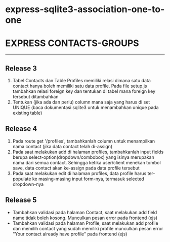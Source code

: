 
# express-sqlite3-association-one-to-one

# EXPRESS CONTACTS-GROUPS
---------------------------

## Release 3
1. Tabel Contacts dan Table Profiles memiliki relasi dimana satu data contact hanya boleh memiliki satu data profile. 
Pada file setup.js tambahkan relasi foreign key dan tentukan di tabel mana foreign key tersebut ditambahkan
2. Tentukan (jika ada dan perlu) column mana saja yang harus di set UNIQUE (baca dokumentasi sqlite3 untuk menambahkan unique pada existing table)

## Release 4
1. Pada route get '/profiles', tambahkanlah column untuk menampilkan nama contact (jika data contact telah di-assign)
2. Pada saat melakukan add di halaman profiles, tambahkanlah input fields berupa select-option(dropdown/combobox) yang isinya merupakan nama dari semua contact. Sehingga ketika user/client menekan tombol save, data contact akan ke-assign pada data profile tersebut
3. Pada saat melakukan edit di halaman profiles, data profile harus ter-populate ke masing-masing input form-nya, termasuk selected dropdown-nya

## Release 5
- Tambahkan validasi pada halaman Contact, saat melakukan add field name tidak boleh kosong. Munculkan pesan error pada frontend (ejs)
- Tambahkan validasi pada halaman Profile, saat melakukan add profile dan memilih contact yang sudah memiliki profile munculkan pesan error "Your contact already have profile" pada frontend (ejs)


